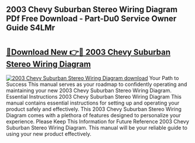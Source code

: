 ## 2003 Chevy Suburban Stereo Wiring Diagram PDf Free Download - Part-Du0 Service Owner Guide S4LMr

# <h2><a href="http://dfmzd16.blite.top/?on=2003+Chevy+Suburban+Stereo+Wiring+Diagram">🔗Download New 👉🔴 2003 Chevy Suburban Stereo Wiring Diagram</a></h2>

[![2003 Chevy Suburban Stereo Wiring Diagram download](https://i.imgur.com/lujVjoI.png)](http://dfmzd16.blite.top/?on=2003+Chevy+Suburban+Stereo+Wiring+Diagram)
Your Path to Success This manual serves as your roadmap to confidently operating and maintaining your new 2003 Chevy Suburban Stereo Wiring Diagram. Essential Instructions 2003 Chevy Suburban Stereo Wiring Diagram This manual contains essential instructions for setting up and operating your product safely and effectively. This 2003 Chevy Suburban Stereo Wiring Diagram comes with a plethora of features designed to personalize your experience. Please Keep This Information for Future Reference 2003 Chevy Suburban Stereo Wiring Diagram. This manual will be your reliable guide to using your new product effectively.
